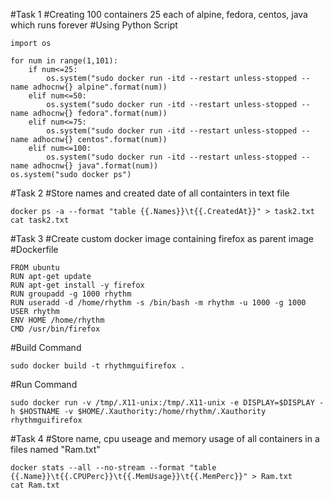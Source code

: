 #Task 1
#Creating 100 containers 25 each of alpine, fedora, centos, java which runs forever
#Using Python Script
```
import os

for num in range(1,101):
	if num<=25:
		os.system("sudo docker run -itd --restart unless-stopped --name adhocnw{} alpine".format(num))
	elif num<=50:
		os.system("sudo docker run -itd --restart unless-stopped --name adhocnw{} fedora".format(num))
	elif num<=75:
		os.system("sudo docker run -itd --restart unless-stopped --name adhocnw{} centos".format(num))
	elif num<=100:
		os.system("sudo docker run -itd --restart unless-stopped --name adhocnw{} java".format(num))
os.system("sudo docker ps")
```



#Task 2
#Store names and created date of all containters in text file
```
docker ps -a --format "table {{.Names}}\t{{.CreatedAt}}" > task2.txt
cat task2.txt
```




#Task 3
#Create custom docker image containing firefox as parent image
#Dockerfile
```
FROM ubuntu
RUN apt-get update
RUN apt-get install -y firefox
RUN groupadd -g 1000 rhythm
RUN useradd -d /home/rhythm -s /bin/bash -m rhythm -u 1000 -g 1000
USER rhythm
ENV HOME /home/rhythm
CMD /usr/bin/firefox
```
#Build Command
```
sudo docker build -t rhythmguifirefox .
```
#Run Command
```
sudo docker run -v /tmp/.X11-unix:/tmp/.X11-unix -e DISPLAY=$DISPLAY -h $HOSTNAME -v $HOME/.Xauthority:/home/rhythm/.Xauthority rhythmguifirefox
```



#Task 4
#Store name, cpu useage and memory usage of all containers in a files named "Ram.txt"
```
docker stats --all --no-stream --format "table {{.Name}}\t{{.CPUPerc}}\t{{.MemUsage}}\t{{.MemPerc}}" > Ram.txt
cat Ram.txt
```
